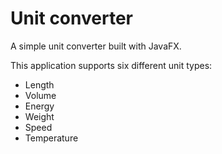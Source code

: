 # Unit converter
A simple unit converter built with JavaFX.

This application supports six different unit types:
- Length
- Volume
- Energy
- Weight
- Speed
- Temperature

